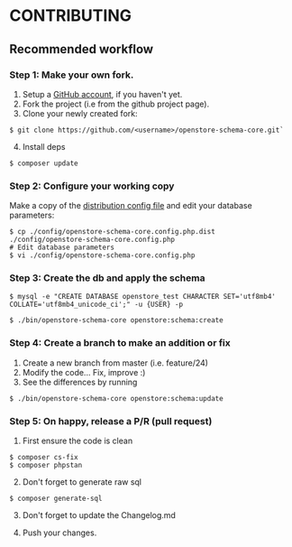 # CONTRIBUTING

## Recommended workflow

### Step 1: Make your own fork.

1. Setup a [GitHub account](https://github.com/), if you haven't yet.
2. Fork the project (i.e from the github project page). 
3. Clone your newly created fork: 

```shell
$ git clone https://github.com/<username>/openstore-schema-core.git`
```

4. Install deps

```shell
$ composer update
```

### Step 2: Configure your working copy

Make a copy of the [distribution config file](https://github.com/belgattitude/openstore-schema-core/blob/master/config/openstore-schema-core.config.php.dist) and
edit your database parameters:

```shell
$ cp ./config/openstore-schema-core.config.php.dist ./config/openstore-schema-core.config.php
# Edit database parameters
$ vi ./config/openstore-schema-core.config.php
```

### Step 3: Create the db and apply the schema

```shell
$ mysql -e "CREATE DATABASE openstore_test CHARACTER SET='utf8mb4' COLLATE='utf8mb4_unicode_ci';" -u {USER} -p
```

```shell
$ ./bin/openstore-schema-core openstore:schema:create
```

### Step 4: Create a branch to make an addition or fix

1. Create a new branch from master (i.e. feature/24)
2. Modify the code... Fix, improve :)
3. See the differences by running

```shell
$ ./bin/openstore-schema-core openstore:schema:update
```

### Step 5: On happy, release a P/R (pull request)

1. First ensure the code is clean

```shell
$ composer cs-fix
$ composer phpstan
```

2. Don't forget to generate raw sql

```shell
$ composer generate-sql
```

3. Don't forget to update the Changelog.md

4. Push your changes. 
